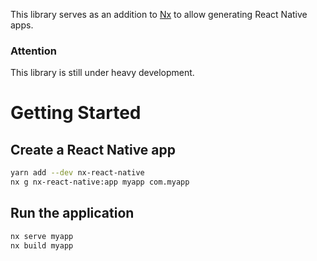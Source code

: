 This library serves as an addition to [Nx](https://nrwl.io/nx) to allow generating React Native apps.

### Attention

This library is still under heavy development.

# Getting Started

## Create a React Native app

```bash
yarn add --dev nx-react-native
nx g nx-react-native:app myapp com.myapp
```

## Run the application

```bash
nx serve myapp
nx build myapp
```
